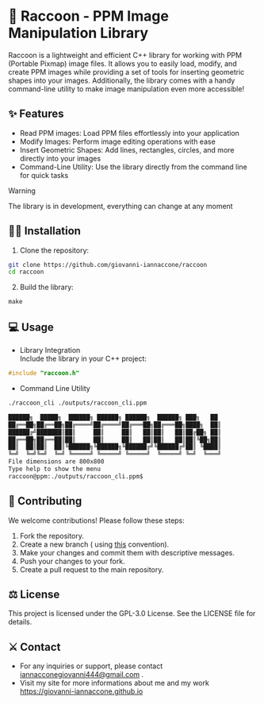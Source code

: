 # 🦝 Raccoon - PPM Image Manipulation Library

Raccoon is a lightweight and efficient C++ library for working with PPM (Portable Pixmap) image files. It allows you to easily load, modify, and create PPM images while providing a set of tools for inserting geometric shapes into your images. 
Additionally, the library comes with a handy command-line utility to make image manipulation even more accessible!
## ✨ Features
- Read PPM images: Load PPM files effortlessly into your application
- Modify Images: Perform image editing operations with ease
- Insert Geometric Shapes: Add lines, rectangles, circles, and more directly into your images
- Command-Line Utility: Use the library directly from the command line for quick tasks

> [!WARNING]
> The library is in development, everything can change at any moment

## 👨‍💻 Installation
1. Clone the repository:
```bash
git clone https://github.com/giovanni-iannaccone/raccoon
cd raccoon
```
2. Build the library:
```
make
```

## 💻 Usage 
- Library Integration <br/>
Include the library in your C++ project:
```c++
#include "raccoon.h"
```
- Command Line Utility
```bash
./raccoon_cli ./outputs/raccoon_cli.ppm
```
```bash
██████╗  █████╗  ██████╗ ██████╗ ██████╗  ██████╗ ███╗   ██
██╔══██╗██╔══██╗██╔════╝██╔════╝██╔═══██╗██╔═══██╗████╗  ██║
██████╔╝███████║██║     ██║     ██║   ██║██║   ██║██╔██╗ ██║
██╔══██╗██╔══██║██║     ██║     ██║   ██║██║   ██║██║╚██╗██║
██║  ██║██║  ██║╚██████╗╚██████╗╚██████╔╝╚██████╔╝██║ ╚████║
╚═╝  ╚═╝╚═╝  ╚═╝ ╚═════╝ ╚═════╝ ╚═════╝  ╚═════╝ ╚═╝  ╚═══╝
File dimensions are 800x800
Type help to show the menu
raccoon@ppm:./outputs/raccoon_cli.ppm$
```

## 🧩 Contributing
We welcome contributions! Please follow these steps:

1. Fork the repository.
2. Create a new branch ( using <a href="https://medium.com/@abhay.pixolo/naming-conventions-for-git-branches-a-cheatsheet-8549feca2534">this</a> convention).
3. Make your changes and commit them with descriptive messages.
4. Push your changes to your fork.
5. Create a pull request to the main repository.

## ⚖ License
This project is licensed under the GPL-3.0 License. See the LICENSE file for details.

## ⚔ Contact
- For any inquiries or support, please contact <a href="mailto:iannacconegiovanni444@gmail.com"> iannacconegiovanni444@gmail.com </a>.
- Visit my site for more informations about me and my work <a href="https://giovanni-iannaccone.gith
ub.io" target=”_blank” rel="noopener noreferrer"> https://giovanni-iannaccone.github.io </a>


